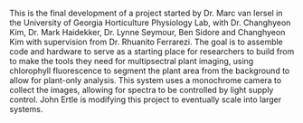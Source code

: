 This is the final development of a project started by Dr. Marc van Iersel in the University of Georgia Horticulture Physiology Lab, with Dr. Changhyeon Kim, Dr. Mark Haidekker, Dr. Lynne Seymour, Ben Sidore and Changhyeon Kim with supervision from Dr. Rhuanito Ferrarezi. The goal is to assemble code and hardware to serve as a starting place for researchers to build from to make the tools they need for multipsectral plant imaging, using chlorophyll fluorescence to segment the plant area from the background to allow for plant-only analysis. This system uses a monochrome camera to collect the images, allowing for spectra to be controlled by light supply control. 
John Ertle is modifying this project to eventually scale into larger systems.
